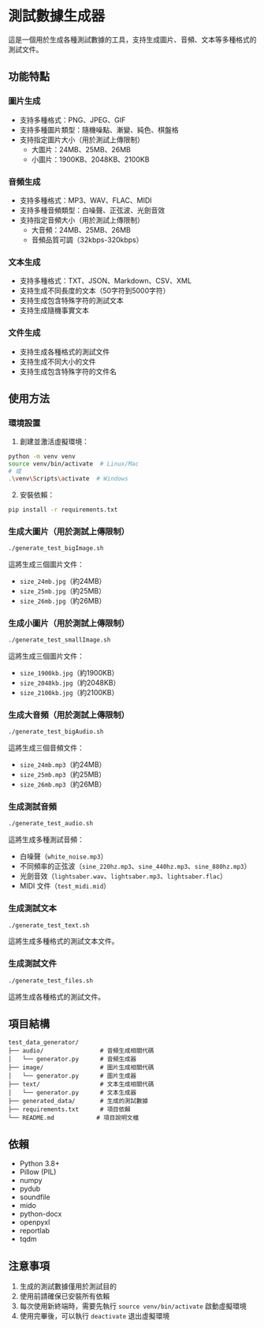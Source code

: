 # 測試數據生成器

這是一個用於生成各種測試數據的工具，支持生成圖片、音頻、文本等多種格式的測試文件。

## 功能特點

### 圖片生成
- 支持多種格式：PNG、JPEG、GIF
- 支持多種圖片類型：隨機噪點、漸變、純色、棋盤格
- 支持指定圖片大小（用於測試上傳限制）
  - 大圖片：24MB、25MB、26MB
  - 小圖片：1900KB、2048KB、2100KB

### 音頻生成
- 支持多種格式：MP3、WAV、FLAC、MIDI
- 支持多種音頻類型：白噪聲、正弦波、光劍音效
- 支持指定音頻大小（用於測試上傳限制）
  - 大音頻：24MB、25MB、26MB
  - 音頻品質可調（32kbps-320kbps）

### 文本生成
- 支持多種格式：TXT、JSON、Markdown、CSV、XML
- 支持生成不同長度的文本（50字符到5000字符）
- 支持生成包含特殊字符的測試文本
- 支持生成隨機事實文本

### 文件生成
- 支持生成各種格式的測試文件
- 支持生成不同大小的文件
- 支持生成包含特殊字符的文件名

## 使用方法

### 環境設置
1. 創建並激活虛擬環境：
```bash
python -m venv venv
source venv/bin/activate  # Linux/Mac
# 或
.\venv\Scripts\activate  # Windows
```

2. 安裝依賴：
```bash
pip install -r requirements.txt
```

### 生成大圖片（用於測試上傳限制）
```bash
./generate_test_bigImage.sh
```
這將生成三個圖片文件：
- `size_24mb.jpg`（約24MB）
- `size_25mb.jpg`（約25MB）
- `size_26mb.jpg`（約26MB）

### 生成小圖片（用於測試上傳限制）
```bash
./generate_test_smallImage.sh
```
這將生成三個圖片文件：
- `size_1900kb.jpg`（約1900KB）
- `size_2048kb.jpg`（約2048KB）
- `size_2100kb.jpg`（約2100KB）

### 生成大音頻（用於測試上傳限制）
```bash
./generate_test_bigAudio.sh
```
這將生成三個音頻文件：
- `size_24mb.mp3`（約24MB）
- `size_25mb.mp3`（約25MB）
- `size_26mb.mp3`（約26MB）

### 生成測試音頻
```bash
./generate_test_audio.sh
```
這將生成多種測試音頻：
- 白噪聲（`white_noise.mp3`）
- 不同頻率的正弦波（`sine_220hz.mp3`、`sine_440hz.mp3`、`sine_880hz.mp3`）
- 光劍音效（`lightsaber.wav`、`lightsaber.mp3`、`lightsaber.flac`）
- MIDI 文件（`test_midi.mid`）

### 生成測試文本
```bash
./generate_test_text.sh
```
這將生成多種格式的測試文本文件。

### 生成測試文件
```bash
./generate_test_files.sh
```
這將生成各種格式的測試文件。

## 項目結構
```
test_data_generator/
├── audio/                # 音頻生成相關代碼
│   └── generator.py      # 音頻生成器
├── image/                # 圖片生成相關代碼
│   └── generator.py      # 圖片生成器
├── text/                 # 文本生成相關代碼
│   └── generator.py      # 文本生成器
├── generated_data/       # 生成的測試數據
├── requirements.txt      # 項目依賴
└── README.md            # 項目說明文檔
```

## 依賴
- Python 3.8+
- Pillow (PIL)
- numpy
- pydub
- soundfile
- mido
- python-docx
- openpyxl
- reportlab
- tqdm

## 注意事項
1. 生成的測試數據僅用於測試目的
2. 使用前請確保已安裝所有依賴
3. 每次使用新終端時，需要先執行 `source venv/bin/activate` 啟動虛擬環境
4. 使用完畢後，可以執行 `deactivate` 退出虛擬環境
